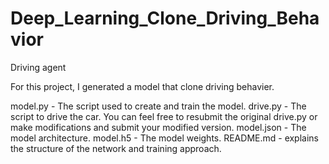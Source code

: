 # Deep_Learning_Clone_Driving_Behavior
Driving agent 

For this project, I generated a model that clone driving behavier.

model.py - The script used to create and train the model.
drive.py - The script to drive the car. You can feel free to resubmit the original drive.py or make modifications and submit your modified version.
model.json - The model architecture.
model.h5 - The model weights.
README.md - explains the structure of the network and training approach. 


